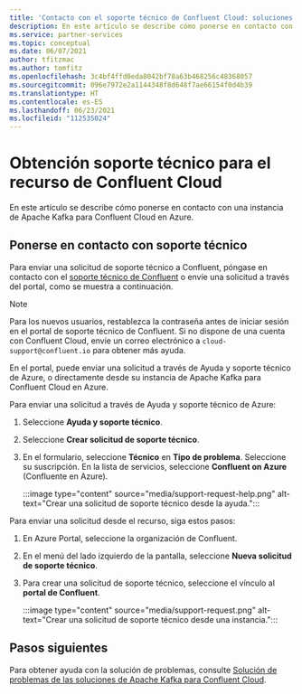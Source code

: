 ```yaml
---
title: 'Contacto con el soporte técnico de Confluent Cloud: soluciones para asociados de Azure'
description: En este artículo se describe cómo ponerse en contacto con el soporte técnico de Confluent Cloud en Azure Portal.
ms.service: partner-services
ms.topic: conceptual
ms.date: 06/07/2021
author: tfitzmac
ms.author: tomfitz
ms.openlocfilehash: 3c4bf4ffd0eda8042bf78a63b468256c48368057
ms.sourcegitcommit: 096e7972e2a1144348f8d648f7ae66154f0d4b39
ms.translationtype: HT
ms.contentlocale: es-ES
ms.lasthandoff: 06/23/2021
ms.locfileid: "112535024"
---
```

# <a name="get-support-for-confluent-cloud-resource"></a>Obtención soporte técnico para el recurso de Confluent Cloud

En este artículo se describe cómo ponerse en contacto con una instancia de Apache Kafka para Confluent Cloud en Azure.

## <a name="contact-support"></a>Ponerse en contacto con soporte técnico

Para enviar una solicitud de soporte técnico a Confluent, póngase en contacto con el [soporte técnico de Confluent](https://support.confluent.io) o envíe una solicitud a través del portal, como se muestra a continuación.

> [!NOTE]
> Para los nuevos usuarios, restablezca la contraseña antes de iniciar sesión en el portal de soporte técnico de Confluent. Si no dispone de una cuenta con Confluent Cloud, envíe un correo electrónico a `cloud-support@confluent.io` para obtener más ayuda.

En el portal, puede enviar una solicitud a través de Ayuda y soporte técnico de Azure, o directamente desde su instancia de Apache Kafka para Confluent Cloud en Azure.

Para enviar una solicitud a través de Ayuda y soporte técnico de Azure:

1. Seleccione **Ayuda y soporte técnico**.
1. Seleccione **Crear solicitud de soporte técnico**.
1. En el formulario, seleccione **Técnico** en **Tipo de problema**. Seleccione su suscripción. En la lista de servicios, seleccione **Confluent on Azure** (Confluente en Azure).

    :::image type="content" source="media/support-request-help.png" alt-text="Crear una solicitud de soporte técnico desde la ayuda.":::

Para enviar una solicitud desde el recurso, siga estos pasos:

1. En Azure Portal, seleccione la organización de Confluent.
1. En el menú del lado izquierdo de la pantalla, seleccione **Nueva solicitud de soporte técnico**.
1. Para crear una solicitud de soporte técnico, seleccione el vínculo al **portal de Confluent**.

    :::image type="content" source="media/support-request.png" alt-text="Crear una solicitud de soporte técnico desde una instancia.":::

## <a name="next-steps"></a>Pasos siguientes

Para obtener ayuda con la solución de problemas, consulte [Solución de problemas de las soluciones de Apache Kafka para Confluent Cloud](troubleshoot.md).
